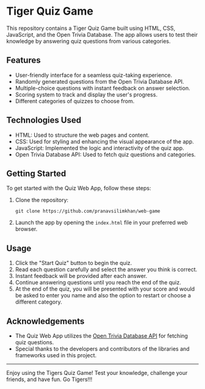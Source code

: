 # Tiger Quiz Game


This repository contains a Tiger Quiz Game built using HTML, CSS, JavaScript, and the Open Trivia Database. The app allows users to test their knowledge by answering quiz questions from various categories.


## Features

- User-friendly interface for a seamless quiz-taking experience.
- Randomly generated questions from the Open Trivia Database API.
- Multiple-choice questions with instant feedback on answer selection.
- Scoring system to track and display the user's progress.
- Different categories of quizzes to choose from.

## Technologies Used

- HTML: Used to structure the web pages and content.
- CSS: Used for styling and enhancing the visual appearance of the app.
- JavaScript: Implemented the logic and interactivity of the quiz app.
- Open Trivia Database API: Used to fetch quiz questions and categories.

## Getting Started

To get started with the Quiz Web App, follow these steps:

1. Clone the repository:

   ```
   git clone https://github.com/pranavsilimkhan/web-game
   ```

2. Launch the app by opening the `index.html` file in your preferred web browser.

## Usage

1. Click the "Start Quiz" button to begin the quiz.
2. Read each question carefully and select the answer you think is correct.
3. Instant feedback will be provided after each answer.
4. Continue answering questions until you reach the end of the quiz.
6. At the end of the quiz, you will be presented with your score and would be asked to enter you name and also the option to restart or choose a different category.


## Acknowledgements

- The Quiz Web App utilizes the [Open Trivia Database API](https://opentdb.com) for fetching quiz questions.
- Special thanks to the developers and contributors of the libraries and frameworks used in this project.

---

Enjoy using the Tigers Quiz Game! Test your knowledge, challenge your friends, and have fun. Go Tigers!!!
